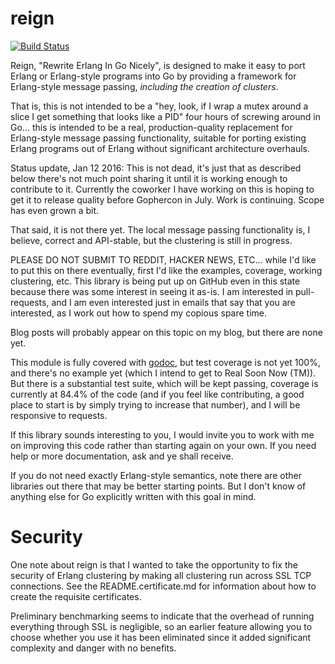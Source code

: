 reign
=====

[![Build Status](https://travis-ci.org/thejerf/reign.png?branch=master)](https://travis-ci.org/thejerf/reign)

Reign, "Rewrite Erlang In Go Nicely", is designed to make it easy to port Erlang
or Erlang-style programs into Go by providing a framework for Erlang-style
message passing, _including the creation of clusters_.

That is, this is not intended to be a "hey, look, if I wrap a mutex around
a slice I get something that looks like a PID" four hours of screwing
around in Go... this is intended to be a real, production-quality
replacement for Erlang-style message passing functionality, suitable for
porting existing Erlang programs out of Erlang without significant
architecture overhauls.

Status update, Jan 12 2016: This is not dead, it's just that as described
below there's not much point sharing it until it is working enough to
contribute to it. Currently the coworker I have working on this is hoping
to get it to release quality before Gophercon in July. Work is continuing.
Scope has even grown a bit.

That said, it is not there yet. The local message passing functionality is,
I believe, correct and API-stable, but the clustering is still in progress.

PLEASE DO NOT SUBMIT TO REDDIT, HACKER NEWS, ETC... while I'd like to put
this on there eventually, first I'd like the examples, coverage, working
clustering, etc. This library is being put up on GitHub even in this state
because there was some interest in seeing it as-is. I am interested in
pull-requests, and I am even interested just in emails that say that you
are interested, as I work out how to spend my copious spare time.

Blog posts will probably appear on this topic on my blog, but there are
none yet.

This module is fully covered with
[godoc](http://godoc.org/github.com/thejerf/reign), but test coverage is
not yet 100%, and there's no example yet (which I intend to get to Real
Soon Now (TM)). But there is a substantial test suite, which will be kept
passing, coverage is currently at 84.4% of the code (and if you feel like
contributing, a good place to start is by simply trying to increase that
number), and I will be responsive to requests.

If this library sounds interesting to you, I would invite you to work with
me on improving this code rather than starting again on your own. If you
need help or more documentation, ask and ye shall receive.

If you do not need exactly Erlang-style semantics, note there are other
libraries out there that may be better starting points. But I don't know of
anything else for Go explicitly written with this goal in mind.

Security
========

One note about reign is that I wanted to take the opportunity to fix the
security of Erlang clustering by making all clustering run across SSL TCP
connections. See the README.certificate.md for information about how to
create the requisite certificates.

Preliminary benchmarking seems to indicate that the overhead of running
everything through SSL is negligible, so an earlier feature allowing you to
choose whether you use it has been eliminated since it added significant
complexity and danger with no benefits.
